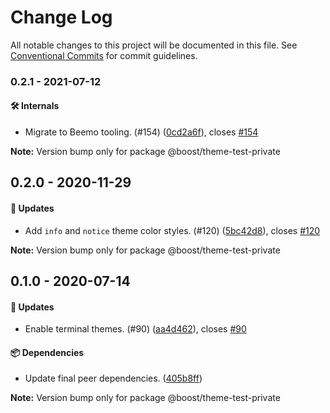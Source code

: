 # Change Log

All notable changes to this project will be documented in this file.
See [Conventional Commits](https://conventionalcommits.org) for commit guidelines.

### 0.2.1 - 2021-07-12

#### 🛠 Internals

- Migrate to Beemo tooling. (#154) ([0cd2a6f](https://github.com/milesj/boost/commit/0cd2a6f)), closes [#154](https://github.com/milesj/boost/issues/154)

**Note:** Version bump only for package @boost/theme-test-private





## 0.2.0 - 2020-11-29

#### 🚀 Updates

- Add `info` and `notice` theme color styles. (#120) ([5bc42d8](https://github.com/milesj/boost/commit/5bc42d8)), closes [#120](https://github.com/milesj/boost/issues/120)

**Note:** Version bump only for package @boost/theme-test-private





## 0.1.0 - 2020-07-14

#### 🚀 Updates

- Enable terminal themes. (#90) ([aa4d462](https://github.com/milesj/boost/commit/aa4d462)), closes [#90](https://github.com/milesj/boost/issues/90)

#### 📦 Dependencies

- Update final peer dependencies. ([405b8ff](https://github.com/milesj/boost/commit/405b8ff))

**Note:** Version bump only for package @boost/theme-test-private
